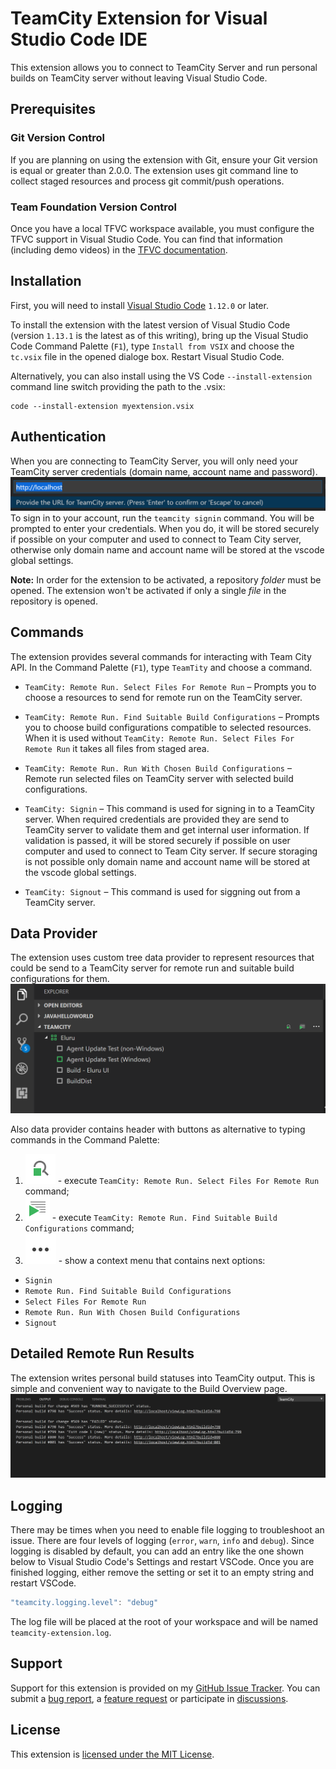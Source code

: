 # TeamCity Extension for Visual Studio Code IDE

This extension allows you to connect to TeamCity Server and run personal builds on TeamCity server without leaving Visual Studio Code.

## Prerequisites
### Git Version Control
If you are planning on using the extension with Git, ensure your Git version is equal or greater than 2.0.0. The extension uses git command line to collect staged resources and process git commit/push operations. 

### Team Foundation Version Control
Once you have a local TFVC workspace available, you must configure the TFVC support in Visual Studio Code. You can find that information (including demo videos) in the [TFVC documentation](https://github.com/microsoft/vsts-vscode/blob/master/TFVC_README.md).

## Installation
First, you will need to install [Visual Studio Code](https://code.visualstudio.com/download) `1.12.0` or later.

To install the extension with the latest version of Visual Studio Code (version `1.13.1` is the latest as of this writing), bring up the Visual Studio Code Command Palette (`F1`), type `Install from VSIX` and choose the `tc.vsix` file in the opened dialoge box. Restart Visual Studio Code. 

Alternatively, you can also install using the VS Code ```--install-extension``` command line switch providing the path to the .vsix: 
```
code --install-extension myextension.vsix
```
## Authentication
When you are connecting to TeamCity Server, you will only need your TeamCity server credentials (domain name, account name and password).
![Sign in command](assets/tc-signin-command.png)
To sign in to your account, run the `teamcity signin` command. You will be prompted to enter your credentials. When you do, it will be stored securely if possible on your computer and used to connect to Team City server, otherwise only domain name and account name will be stored at the vscode global settings.

**Note:** In order for the extension to be activated, a repository *folder* must be opened. The extension
won't be activated if only a single *file* in the repository is opened.

## Commands
The extension provides several commands for interacting with Team City API. 
In the Command Palette (`F1`), type `TeamTity` and choose a command.

* `TeamCity: Remote Run. Select Files For Remote Run` – Prompts you to choose a resources to send for remote run on the TeamCity server.

* `TeamCity: Remote Run. Find Suitable Build Configurations` – Prompts you to choose build configurations compatible to selected resources.
 When it is used without `TeamCity: Remote Run. Select Files For Remote Run` it takes all files from staged area.

* `TeamCity: Remote Run. Run With Chosen Build Configurations` – Remote run selected files on TeamCity server with selected  build configurations.

* `TeamCity: Signin` – This command is used for signing in to a TeamCity server. When required credentials are provided they are send to TeamCity server 
to validate them and get internal user information. If validation is passed, it will be stored securely if possible on user
computer and used to connect to Team City server. If secure storaging is not possible only domain name and account name will be stored at 
the vscode global settings.

* `TeamCity: Signout` – This command is used for siggning out from a TeamCity server. 

## Data Provider
The extension uses custom tree data provider to represent resources that could be send to a TeamCity server for remote run and suitable build configurations for them. 
![Tree Data Provider](assets/tc-build-configuration-provider.png)

Also data provider contains header with buttons as alternative to typing commands in the Command Palette:
1. ![Find Suitable Build Cnfigurations](assets/tc-find-suitable-build-configurations.png) - execute `TeamCity: Remote Run. Select Files For Remote Run` command;
2. ![Remote Run](assets/tc-remote-run.png) - execute `TeamCity: Remote Run. Find Suitable Build Configurations` command;
3. ![Show Context Menu](assets/tc-show-context-menu.png) - show a context menu that contains next options: 
* `Signin`
* `Remote Run. Find Suitable Build Configurations` 
* `Select Files For Remote Run`
* `Remote Run. Run With Chosen Build Configurations`
* `Signout`

## Detailed Remote Run Results
The extension writes personal build statuses into TeamCity output. This is simple and convenient way to navigate to the Build Overview page.
![TeamCity Output](assets/tc-notifications.png)

## Logging
There may be times when you need to enable file logging to troubleshoot an issue. There are four levels of logging (`error`,
`warn`, `info` and `debug`). Since logging is disabled by default, you can add an entry like the one shown below
to Visual Studio Code's Settings and restart VSCode. Once you are finished logging, either remove the setting or set it to an empty string and restart VSCode.
```javascript
"teamcity.logging.level": "debug"
```
The log file will be placed at the root of your workspace and will be named `teamcity-extension.log`.

## Support
Support for this extension is provided on my [GitHub Issue Tracker](https://github.com/rugpanov/TeamCity-extension-for-VSCode/issues). You
can submit a [bug report](https://github.com/rugpanov/TeamCity-extension-for-VSCode/issues/new), a [feature request](https://github.com/rugpanov/TeamCity-extension-for-VSCode/issues/new)
or participate in [discussions](https://github.com/rugpanov/TeamCity-extension-for-VSCode/issues).

## License
This extension is [licensed under the MIT License](LICENSE.txt).

